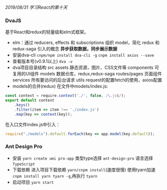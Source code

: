 *2019/08/31 学习React的第十天*

### DvaJS
基于React和redux的轻量级和elm式框架。
* elm：通过 reducers, effects 和 subscriptions 组织 model，简化 redux 和 redux-saga 引入的概念
**异步获取数据，同步展示数据**
* 安装dva-cli
`cnpm/npm install dva-cli -g`
`cnpm install axios --save`
* 查看版本号(v0.9.1以上)
`dva -v`
* dva项目目录结构
src
    assets 静态资源，图片、CSS文件等
    components   可复用的UI组件
    models  数据仓库，redux,redux-saga
    routes/pages  页面组件
    services  所有要访问的后台请求
    utils   request的配置fetch的使用，axios配置
* models的合并(redux)
在文件中models/index.js:
```javascript
const context = require.context('./', false, /\.js$/);
export default context
    .keys()
    .filter(item => item !== './index.js')
    .map(key => context(key));
```
在入口文件index.js中引入：
```javascript
require("./models").default.forEach(key => app.model(key.default));
```

### Ant Design Pro

* 安装
`yarn create umi pro-app`
类型type选择 `ant-design-pro`
语言选择 `TypeScript`
* 下载依赖
进入项目下载依赖 `yarn/cnpm install`(速度很慢)
使用tyarn加速 `cnpm install yarn tyarn -g`,再执行 `tyarn`
* 启动项目
`yarn start`



